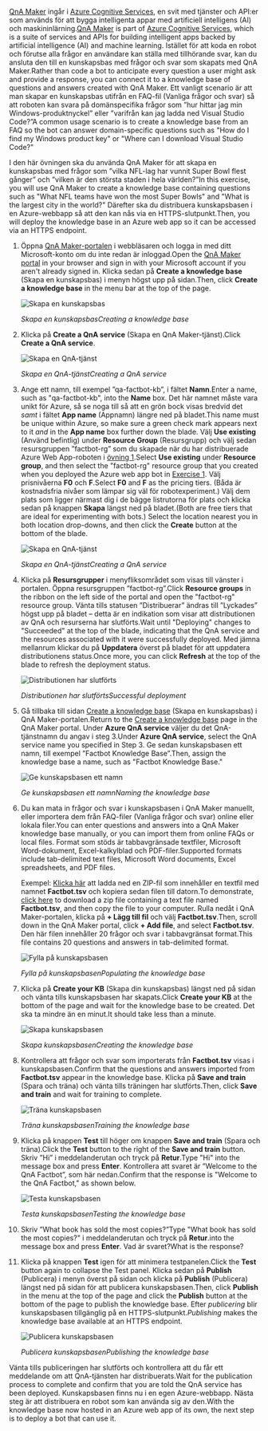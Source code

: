<span data-ttu-id="3bca7-101">[QnA Maker](https://www.qnamaker.ai/) ingår i [Azure Cognitive Services](https://www.microsoft.com/cognitive-services/), en svit med tjänster och API:er som används för att bygga intelligenta appar med artificiell intelligens (AI) och maskininlärning.</span><span class="sxs-lookup"><span data-stu-id="3bca7-101">[QnA Maker](https://www.qnamaker.ai/) is part of [Azure Cognitive Services](https://www.microsoft.com/cognitive-services/), which is a suite of services and APIs for building intelligent apps backed by artificial intelligence (AI) and machine learning.</span></span> <span data-ttu-id="3bca7-102">Istället för att koda en robot och förutse alla frågor en användare kan ställa med tillhörande svar, kan du ansluta den till en kunskapsbas med frågor och svar som skapats med QnA Maker.</span><span class="sxs-lookup"><span data-stu-id="3bca7-102">Rather than code a bot to anticipate every question a user might ask and provide a response, you can connect it to a knowledge base of questions and answers created with QnA Maker.</span></span> <span data-ttu-id="3bca7-103">Ett vanligt scenario är att man skapar en kunskapsbas utifrån en FAQ-fil (Vanliga frågor och svar) så att roboten kan svara på domänspecifika frågor som ”hur hittar jag min Windows-produktnyckel” eller ”varifrån kan jag ladda ned Visual Studio Code?”</span><span class="sxs-lookup"><span data-stu-id="3bca7-103">A common usage scenario is to create a knowledge base from an FAQ so the bot can answer domain-specific questions such as "How do I find my Windows product key" or "Where can I download Visual Studio Code?"</span></span>

<span data-ttu-id="3bca7-104">I den här övningen ska du använda QnA Maker för att skapa en kunskapsbas med frågor som ”vilka NFL-lag har vunnit Super Bowl flest gånger” och ”vilken är den största staden i hela världen?”</span><span class="sxs-lookup"><span data-stu-id="3bca7-104">In this exercise, you will use QnA Maker to create a knowledge base containing questions such as "What NFL teams have won the most Super Bowls" and "What is the largest city in the world?"</span></span> <span data-ttu-id="3bca7-105">Därefter ska du distribuera kunskapsbasen i en Azure-webbapp så att den kan nås via en HTTPS-slutpunkt.</span><span class="sxs-lookup"><span data-stu-id="3bca7-105">Then, you will deploy the knowledge base in an Azure web app so it can be accessed via an HTTPS endpoint.</span></span>

1. <span data-ttu-id="3bca7-106">Öppna [QnA Maker-portalen](https://www.qnamaker.ai/) i webbläsaren och logga in med ditt Microsoft-konto om du inte redan är inloggad.</span><span class="sxs-lookup"><span data-stu-id="3bca7-106">Open the [QnA Maker portal](https://www.qnamaker.ai/) in your browser and sign in with your Microsoft account if you aren't already signed in.</span></span> <span data-ttu-id="3bca7-107">Klicka sedan på **Create a knowledge base** (Skapa en kunskapsbas) i menyn högst upp på sidan.</span><span class="sxs-lookup"><span data-stu-id="3bca7-107">Then, click **Create a knowledge base** in the menu bar at the top of the page.</span></span>
 
    ![Skapa en kunskapsbas](../images/qna-new-kb.png)

    <span data-ttu-id="3bca7-109">_Skapa en kunskapsbas_</span><span class="sxs-lookup"><span data-stu-id="3bca7-109">_Creating a knowledge base_</span></span>

1. <span data-ttu-id="3bca7-110">Klicka på **Create a QnA service** (Skapa en QnA Maker-tjänst).</span><span class="sxs-lookup"><span data-stu-id="3bca7-110">Click **Create a QnA service**.</span></span>

    ![Skapa en QnA-tjänst](../images/create-kb-1.png)

    <span data-ttu-id="3bca7-112">_Skapa en QnA-tjänst_</span><span class="sxs-lookup"><span data-stu-id="3bca7-112">_Creating a QnA service_</span></span>

1. <span data-ttu-id="3bca7-113">Ange ett namn, till exempel ”qa-factbot-kb”, i fältet **Namn**.</span><span class="sxs-lookup"><span data-stu-id="3bca7-113">Enter a name, such as "qa-factbot-kb", into the **Name** box.</span></span> <span data-ttu-id="3bca7-114">Det här namnet måste vara unikt för Azure, så se noga till så att en grön bock visas bredvid det *samt* i fältet **App name** (Appnamn) längre ned på bladet.</span><span class="sxs-lookup"><span data-stu-id="3bca7-114">This name must be unique within Azure, so make sure a green check mark appears next to it *and* in the **App name** box further down the blade.</span></span> <span data-ttu-id="3bca7-115">Välj **Use existing** (Använd befintlig) under **Resource Group** (Resursgrupp) och välj sedan resursgruppen ”factbot-rg” som du skapade när du har distribuerade Azure Web App-roboten i [övning 1](#Exercise1).</span><span class="sxs-lookup"><span data-stu-id="3bca7-115">Select **Use existing** under **Resource group**, and then select the "factbot-rg" resource group that you created when you deployed the Azure web app bot in [Exercise 1](#Exercise1).</span></span> <span data-ttu-id="3bca7-116">Välj prisnivåerna **F0** och **F**.</span><span class="sxs-lookup"><span data-stu-id="3bca7-116">Select **F0** and **F** as the pricing tiers.</span></span> <span data-ttu-id="3bca7-117">(Båda är kostnadsfria nivåer som lämpar sig väl för robotexperiment.) Välj dem plats som ligger närmast dig i de bägge listrutorna för plats och klicka sedan på knappen **Skapa** längst ned på bladet.</span><span class="sxs-lookup"><span data-stu-id="3bca7-117">(Both are free tiers that are ideal for experimenting with bots.) Select the location nearest you in both location drop-downs, and then click the **Create** button at the bottom of the blade.</span></span>

    ![Skapa en QnA-tjänst](../images/new-qna-maker-service.png)

    <span data-ttu-id="3bca7-119">_Skapa en QnA-tjänst_</span><span class="sxs-lookup"><span data-stu-id="3bca7-119">_Creating a QnA service_</span></span>

1. <span data-ttu-id="3bca7-120">Klicka på **Resursgrupper** i menyfliksområdet som visas till vänster i portalen. Öppna resursgruppen ”factbot-rg”.</span><span class="sxs-lookup"><span data-stu-id="3bca7-120">Click **Resource groups** in the ribbon on the left side of the portal and open the "factbot-rg" resource group.</span></span> <span data-ttu-id="3bca7-121">Vänta tills statusen ”Distribuerar” ändras till ”Lyckades” högst upp på bladet – detta är en indikation som visar att distributionen av QnA och resurserna har slutförts.</span><span class="sxs-lookup"><span data-stu-id="3bca7-121">Wait until "Deploying" changes to "Succeeded" at the top of the blade, indicating that the QnA service and the resources associated with it were successfully deployed.</span></span> <span data-ttu-id="3bca7-122">Med jämna mellanrum klickar du på **Uppdatera** överst på bladet för att uppdatera distributionens status.</span><span class="sxs-lookup"><span data-stu-id="3bca7-122">Once more, you can click **Refresh** at the top of the blade to refresh the deployment status.</span></span>

    ![Distributionen har slutförts](../images/resource-group-master-2.png)

    <span data-ttu-id="3bca7-124">_Distributionen har slutförts_</span><span class="sxs-lookup"><span data-stu-id="3bca7-124">_Successful deployment_</span></span>

1. <span data-ttu-id="3bca7-125">Gå tillbaka till sidan [Create a knowledge base](https://www.qnamaker.ai/Create) (Skapa en kunskapsbas) i QnA Maker-portalen.</span><span class="sxs-lookup"><span data-stu-id="3bca7-125">Return to the [Create a knowledge base](https://www.qnamaker.ai/Create) page in the QnA Maker portal.</span></span> <span data-ttu-id="3bca7-126">Under **Azure QnA service** väljer du det QnA-tjänstnamn du angav i steg 3.</span><span class="sxs-lookup"><span data-stu-id="3bca7-126">Under **Azure QnA service**, select the QnA service name you specified in Step 3.</span></span> <span data-ttu-id="3bca7-127">Ge sedan kunskapsbasen ett namn, till exempel ”Factbot Knowledge Base”.</span><span class="sxs-lookup"><span data-stu-id="3bca7-127">Then, assign the knowledge base a name, such as "Factbot Knowledge Base."</span></span>

    ![Ge kunskapsbasen ett namn](../images/create-kb-2-3.png)

    <span data-ttu-id="3bca7-129">_Ge kunskapsbasen ett namn_</span><span class="sxs-lookup"><span data-stu-id="3bca7-129">_Naming the knowledge base_</span></span>

1. <span data-ttu-id="3bca7-130">Du kan mata in frågor och svar i kunskapsbasen i QnA Maker manuellt, eller importera dem från FAQ-filer (Vanliga frågor och svar) online eller lokala filer.</span><span class="sxs-lookup"><span data-stu-id="3bca7-130">You can enter questions and answers into a QnA Maker knowledge base manually, or you can import them from online FAQs or local files.</span></span> <span data-ttu-id="3bca7-131">Format som stöds är tabbavgränsade textfiler, Microsoft Word-dokument, Excel-kalkylblad och PDF-filer.</span><span class="sxs-lookup"><span data-stu-id="3bca7-131">Supported formats include tab-delimited text files, Microsoft Word documents, Excel spreadsheets, and PDF files.</span></span>

    <span data-ttu-id="3bca7-132">Exempel: [Klicka här](https://topcs.blob.core.windows.net/public/bots-resources.zip) att ladda ned en ZIP-fil som innehåller en textfil med namnet **Factbot.tsv** och kopiera sedan filen till datorn.</span><span class="sxs-lookup"><span data-stu-id="3bca7-132">To demonstrate, [click here](https://topcs.blob.core.windows.net/public/bots-resources.zip) to download a zip file containing a text file named **Factbot.tsv**, and then copy the file to your computer.</span></span> <span data-ttu-id="3bca7-133">Rulla nedåt i QnA Maker-portalen, klicka på **+ Lägg till fil** och välj **Factbot.tsv**.</span><span class="sxs-lookup"><span data-stu-id="3bca7-133">Then, scroll down in the QnA Maker portal, click **+ Add file**, and select **Factbot.tsv**.</span></span> <span data-ttu-id="3bca7-134">Den här filen innehåller 20 frågor och svar i tabbavgränsat format.</span><span class="sxs-lookup"><span data-stu-id="3bca7-134">This file contains 20 questions and answers in tab-delimited format.</span></span>

    ![Fylla på kunskapsbasen](../images/create-kb-4.png)

    <span data-ttu-id="3bca7-136">_Fylla på kunskapsbasen_</span><span class="sxs-lookup"><span data-stu-id="3bca7-136">_Populating the knowledge base_</span></span>

1. <span data-ttu-id="3bca7-137">Klicka på **Create your KB** (Skapa din kunskapsbas) längst ned på sidan och vänta tills kunskapsbasen har skapats.</span><span class="sxs-lookup"><span data-stu-id="3bca7-137">Click **Create your KB** at the bottom of the page and wait for the knowledge base to be created.</span></span> <span data-ttu-id="3bca7-138">Det ska ta mindre än en minut.</span><span class="sxs-lookup"><span data-stu-id="3bca7-138">It should take less than a minute.</span></span>

    ![Skapa kunskapsbasen](../images/create-kb-5.png)

    <span data-ttu-id="3bca7-140">_Skapa kunskapsbasen_</span><span class="sxs-lookup"><span data-stu-id="3bca7-140">_Creating the knowledge base_</span></span>

1. <span data-ttu-id="3bca7-141">Kontrollera att frågor och svar som importerats från **Factbot.tsv** visas i kunskapsbasen.</span><span class="sxs-lookup"><span data-stu-id="3bca7-141">Confirm that the questions and answers imported from **Factbot.tsv** appear in the knowledge base.</span></span> <span data-ttu-id="3bca7-142">Klicka på **Save and train** (Spara och träna) och vänta tills träningen har slutförts.</span><span class="sxs-lookup"><span data-stu-id="3bca7-142">Then, click **Save and train** and wait for training to complete.</span></span>

    ![Träna kunskapsbasen](../images/save-and-train.png)

    <span data-ttu-id="3bca7-144">_Träna kunskapsbasen_</span><span class="sxs-lookup"><span data-stu-id="3bca7-144">_Training the knowledge base_</span></span>

1. <span data-ttu-id="3bca7-145">Klicka på knappen **Test** till höger om knappen **Save and train** (Spara och träna).</span><span class="sxs-lookup"><span data-stu-id="3bca7-145">Click the **Test** button to the right of the **Save and train** button.</span></span> <span data-ttu-id="3bca7-146">Skriv ”Hi” i meddelanderutan och tryck på **Retur**.</span><span class="sxs-lookup"><span data-stu-id="3bca7-146">Type "Hi" into the message box and press **Enter**.</span></span> <span data-ttu-id="3bca7-147">Kontrollera att svaret är ”Welcome to the QnA Factbot”, som här nedan.</span><span class="sxs-lookup"><span data-stu-id="3bca7-147">Confirm that the response is "Welcome to the QnA Factbot," as shown below.</span></span>

    ![Testa kunskapsbasen](../images/test-kb.png)

    <span data-ttu-id="3bca7-149">_Testa kunskapsbasen_</span><span class="sxs-lookup"><span data-stu-id="3bca7-149">_Testing the knowledge base_</span></span>

1. <span data-ttu-id="3bca7-150">Skriv ”What book has sold the most copies?”</span><span class="sxs-lookup"><span data-stu-id="3bca7-150">Type "What book has sold the most copies?"</span></span> <span data-ttu-id="3bca7-151">i meddelanderutan och tryck på **Retur**.</span><span class="sxs-lookup"><span data-stu-id="3bca7-151">into the message box and press **Enter**.</span></span> <span data-ttu-id="3bca7-152">Vad är svaret?</span><span class="sxs-lookup"><span data-stu-id="3bca7-152">What is the response?</span></span>

1. <span data-ttu-id="3bca7-153">Klicka på knappen **Test** igen för att minimera testpanelen.</span><span class="sxs-lookup"><span data-stu-id="3bca7-153">Click the **Test** button again to collapse the Test panel.</span></span> <span data-ttu-id="3bca7-154">Klicka sedan på **Publish** (Publicera) i menyn överst på sidan och klicka på **Publish** (Publicera) längst ned på sidan för att publicera kunskapsbasen.</span><span class="sxs-lookup"><span data-stu-id="3bca7-154">Then, click **Publish** in the menu at the top of the page and click the **Publish** button at the bottom of the page to publish the knowledge base.</span></span> <span data-ttu-id="3bca7-155">Efter *publicering* blir kunskapsbasen tillgänglig på en HTTPS-slutpunkt.</span><span class="sxs-lookup"><span data-stu-id="3bca7-155">*Publishing* makes the knowledge base available at an HTTPS endpoint.</span></span>

    ![Publicera kunskapsbasen](../images/publish-kb.png)

    <span data-ttu-id="3bca7-157">_Publicera kunskapsbasen_</span><span class="sxs-lookup"><span data-stu-id="3bca7-157">_Publishing the knowledge base_</span></span> 

<span data-ttu-id="3bca7-158">Vänta tills publiceringen har slutförts och kontrollera att du får ett meddelande om att QnA-tjänsten har distribuerats.</span><span class="sxs-lookup"><span data-stu-id="3bca7-158">Wait for the publication process to complete and confirm that you are told the QnA service has been deployed.</span></span> <span data-ttu-id="3bca7-159">Kunskapsbasen finns nu i en egen Azure-webbapp. Nästa steg är att distribuera en robot som kan använda sig av den.</span><span class="sxs-lookup"><span data-stu-id="3bca7-159">With the knowledge base now hosted in an Azure web app of its own, the next step is to deploy a bot that can use it.</span></span>